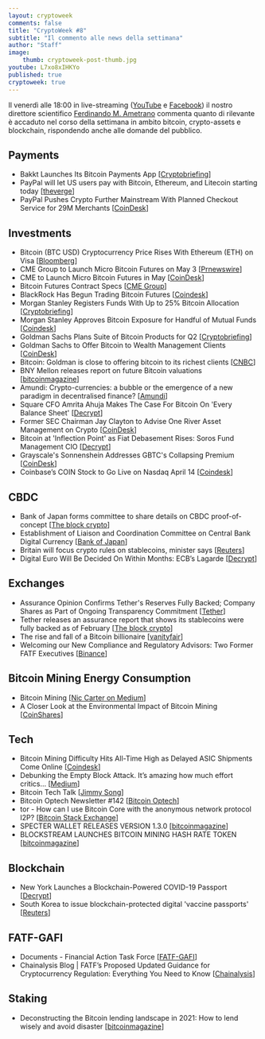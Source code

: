 ```yaml
---
layout: cryptoweek
comments: false
title: "CryptoWeek #8"
subtitle: "Il commento alle news della settimana" 
author: "Staff"
image:
    thumb: cryptoweek-post-thumb.jpg
youtube: L7xo8xIHKYo
published: true
cryptoweek: true
---
```


Il venerdì alle 18:00 in live-streaming
([YouTube](https://www.youtube.com/watch?v=6SVoSmLxNhM&list=PLTLa2tRY91LI9MN6-_ai0J6jTRcY8znDc) e
[Facebook](https://www.facebook.com/DigitalGoldInstitute))
il nostro direttore scientifico [Ferdinando M. Ametrano](https://www.ametrano.net)
commenta quanto di rilevante è accaduto nel corso della settimana
in ambito bitcoin, crypto-assets e blockchain,
rispondendo anche alle domande del pubblico.

<!--div id="buzzsprout-player-8173333"></div>
<script src="https://www.buzzsprout.com/1686991/8173333-cryptoweek-6-19-marzo-2021.js?container_id=buzzsprout-player-8173333&player=small" type="text/javascript" charset="utf-8"></script-->


## Payments

- Bakkt Launches Its Bitcoin Payments App [[Cryptobriefing](https://cryptobriefing.com/bakkt-launches-its-bitcoin-payments-app/)]
- PayPal will let US users pay with Bitcoin, Ethereum, and Litecoin starting today [[theverge](https://www.theverge.com/2021/3/30/22357246/paypal-buy-with-bitcoin-litecoin-ethereum-crypto-checkout)]
- PayPal Pushes Crypto Further Mainstream With Planned Checkout Service for 29M Merchants [[CoinDesk](https://www.coindesk.com/paypal-to-start-letting-us-customers-to-use-their-crypto-at-checkout-report)]

## Investments

- Bitcoin (BTC USD) Cryptocurrency Price Rises With Ethereum (ETH) on Visa [[Bloomberg](https://www.bloomberg.com/news/articles/2021-03-29/visa-using-stablecoin-to-settle-transactions-in-lure-to-fintechs)]
- CME Group to Launch Micro Bitcoin Futures on May 3 [[Prnewswire](https://www.prnewswire.com/news-releases/cme-group-to-launch-micro-bitcoin-futures-on-may-3-301258262.html)]
- CME to Launch Micro Bitcoin Futures in May [[CoinDesk](https://www.coindesk.com/cme-announces-launch-of-micro-bitcoin-futures-in-may)]
- Bitcoin Futures Contract Specs [[CME Group](https://www.cmegroup.com/trading/equity-index/us-index/bitcoin_contract_specifications.html)]
- BlackRock Has Begun Trading Bitcoin Futures [[Coindesk](https://www.coindesk.com/blackrock-has-begun-trading-bitcoin-futures)]
- Morgan Stanley Registers Funds With Up to 25% Bitcoin Allocation [[Cryptobriefing](https://cryptobriefing.com/morgan-stanley-registers-funds-25-bitcoin-allocation/)]
- Morgan Stanley Approves Bitcoin Exposure for Handful of Mutual Funds [[Coindesk](https://www.coindesk.com/morgan-stanley-approves-bitcoin-exposure-for-handful-of-mutual-funds)]
- Goldman Sachs Plans Suite of Bitcoin Products for Q2 [[Cryptobriefing](https://cryptobriefing.com/goldman-sachs-plans-suite-bitcoin-products-q2/)]
- Goldman Sachs to Offer Bitcoin to Wealth Management Clients [[CoinDesk](https://www.coindesk.com/goldman-sachs-to-offer-bitcoin-to-wealth-management-clients)]
- Bitcoin: Goldman is close to offering bitcoin to its richest clients [[CNBC](https://www.cnbc.com/2021/03/31/bitcoin-goldman-is-close-to-offering-bitcoin-to-its-richest-clients.html)]
- BNY Mellon releases report on future Bitcoin valuations [[bitcoinmagazine](https://bitcoinmagazine.com/markets/bny-mellon-releases-report-on-future-bitcoin-valuations)]
- Amundi: Crypto-currencies: a bubble or the emergence of a new paradigm in decentralised finance? [[Amundi](https://research-center.amundi.com/article/crypto-currencies-bubble-or-emergence-new-paradigm-decentralised-finance)]
- Square CFO Amrita Ahuja Makes The Case For Bitcoin On 'Every Balance Sheet' [[Decrypt](https://decrypt.co/63192/square-cfo-amrita-ahuja-makes-the-case-for-bitcoin-on-every-balance-sheet)]
- Former SEC Chairman Jay Clayton to Advise One River Asset Management on Crypto [[CoinDesk](https://www.coindesk.com/former-sec-chairman-jay-clayton-to-advise-one-river-asset-management-on-crypto)]
- Bitcoin at 'Inflection Point' as Fiat Debasement Rises: Soros Fund Management CIO [[Decrypt](https://decrypt.co/62981/bitcoin-inflection-point-soros-fund-management-cio)]
- Grayscale's Sonnenshein Addresses GBTC's Collapsing Premium [[CoinDesk](https://www.coindesk.com/grayscale-sonnenshein-gbtc-collapsing-premium-coindesktv)]
- Coinbase’s COIN Stock to Go Live on Nasdaq April 14 [[Coindesk](https://www.coindesk.com/coinbases-coin-stock-to-go-live-on-nasdaq-april-14)]

## CBDC

- Bank of Japan forms committee to share details on CBDC proof-of-concept [[The block crypto](https://www.theblockcrypto.com/linked/99626/boj-cbdc-committee-proof-of-concept)]
- Establishment of Liaison and Coordination Committee on Central Bank Digital Currency [[Bank of Japan](https://www.boj.or.jp/en/announcements/release_2021/rel210326a.pdf)]
- Britain will focus crypto rules on stablecoins, minister says [[Reuters](https://www.reuters.com/article/us-crypto-currency-regulations/uk-to-focus-crypto-rules-on-stablecoins-says-minister-idUSKBN2BM11G)]
- Digital Euro Will Be Decided On Within Months: ECB’s Lagarde [[Decrypt](https://decrypt.co/63558/digital-euro-plans-launch-ecb-president-lagarde)]

## Exchanges

- Assurance Opinion Confirms Tether's Reserves Fully Backed; Company Shares as Part of Ongoing Transparency Commitment [[Tether](https://tether.to/assurance-opinion-mar-21/)]
- Tether releases an assurance report that shows its stablecoins were fully backed as of February [[The block crypto](https://www.theblockcrypto.com/post/99806/tether-assurance-report-stablecoins-usdt-fully-backed)]
- The rise and fall of a Bitcoin billionaire [[vanityfair](https://archive.vanityfair.com/article/2021/4/1/the-rise-and-fall-of-a-bitcoin-billionaire)]
- Welcoming our New Compliance and Regulatory Advisors: Two Former FATF Executives [[Binance](https://www.binance.com/en/blog/421499824684901842/Welcoming-our-New-Compliance-and-Regulatory-Advisors-Two-Former-FATF-Executives)]

## Bitcoin Mining Energy Consumption

- Bitcoin Mining [[Nic Carter on Medium](https://medium.com/@nic__carter/noahbjectivity-on-bitcoin-mining-2052226310cb)]
- A Closer Look at the Environmental Impact of Bitcoin Mining [[CoinShares](https://coinshares.com/research/closer-look-environmental-impact-of-bitcoin-mining)]

## Tech

- Bitcoin Mining Difficulty Hits All-Time High as Delayed ASIC Shipments Come Online [[Coindesk](https://www.coindesk.com/bitcoin-mining-difficulty)]
- Debunking the Empty Block Attack. It’s amazing how much effort critics… [[Medium](https://jimmysong.medium.com/debunking-the-empty-block-attack-10513858b3f8)]
- Bitcoin Tech Talk [[Jimmy Song](https://jimmysong.substack.com/)]
- Bitcoin Optech Newsletter #142 [[Bitcoin Optech](https://bitcoinops.org/en/newsletters/2021/03/31/)]
- tor - How can I use Bitcoin Core with the anonymous network protocol I2P? [[Bitcoin Stack Exchange](https://bitcoin.stackexchange.com/questions/103402/how-can-i-use-bitcoin-core-with-the-anonymous-network-protocol-i2p)]
- SPECTER WALLET RELEASES VERSION 1.3.0 [[bitcoinmagazine](https://bitcoinmagazine.com/technical/specter-wallet-releases-version-1-3-0)]
- BLOCKSTREAM LAUNCHES BITCOIN MINING HASH RATE TOKEN [[bitcoinmagazine](https://bitcoinmagazine.com/business/blockstream-launches-bitcoin-mining-hash-rate-token)]


## Blockchain

- New York Launches a Blockchain-Powered COVID-19 Passport [[Decrypt](https://decrypt.co/63115/new-york-launches-a-blockchain-powered-covid-19-passport)]
- South Korea to issue blockchain-protected digital 'vaccine passports' [[Reuters](https://www.reuters.com/article/us-health-coronavirus-southkorea-idUSKBN2BO43W)]

## FATF-GAFI

- Documents - Financial Action Task Force [[FATF-GAFI](https://www.fatf-gafi.org/publications/fatfrecommendations/documents/guidance-rba-virtual-assets.html)]
- Chainalysis Blog | FATF’s Proposed Updated Guidance for Cryptocurrency Regulation: Everything You Need to Know [[Chainalysis](https://blog.chainalysis.com/reports/fatfs-updated-guidance-march-2021)]

## Staking

- Deconstructing the Bitcoin lending landscape in 2021: How to lend wisely and avoid disaster [[bitcoinmagazine](https://bitcoinmagazine.com/markets/deconstructing-the-bitcoin-lending-landscape-in-2021-how-to-lend-wisely-and-avoid-disaster)]
